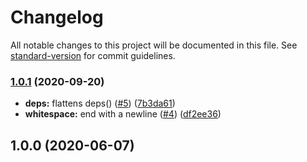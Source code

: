 # Changelog

All notable changes to this project will be documented in this file. See [standard-version](https://github.com/conventional-changelog/standard-version) for commit guidelines.

### [1.0.1](https://github.com/p6m7g8/p6df-lua/compare/v1.0.0...v1.0.1) (2020-09-20)


* **deps:** flattens deps() ([#5](https://github.com/p6m7g8/p6df-lua/issues/5)) ([7b3da61](https://github.com/p6m7g8/p6df-lua/commit/7b3da61d30e394ae57bb0bbe94913b5babb0a6b9))
* **whitespace:** end with a newline ([#4](https://github.com/p6m7g8/p6df-lua/issues/4)) ([df2ee36](https://github.com/p6m7g8/p6df-lua/commit/df2ee36ae369abf63379fbcbfff41128f9babedb))

## 1.0.0 (2020-06-07)
